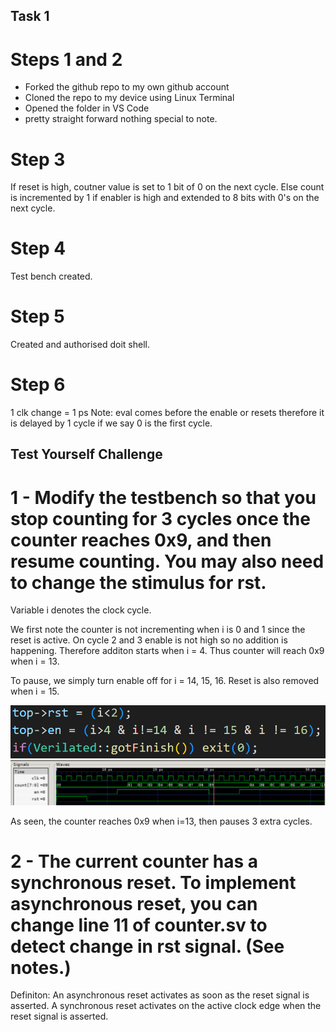 ## Task 1
# Steps 1 and 2
- Forked the github repo to my own github account
- Cloned the repo to my device using Linux Terminal
- Opened the folder in VS Code
- pretty straight forward nothing special to note.

# Step 3
If reset is high, coutner value is set to 1 bit of 0 on the next cycle. Else count is incremented by 1 if enabler is high and extended to 8 bits with 0's on the next cycle.

# Step 4
Test bench created.

# Step 5
Created and authorised doit shell.

# Step 6
1 clk change = 1 ps
Note: eval comes before the enable or resets therefore it is delayed by 1 cycle if we say 0 is the first cycle.

## Test Yourself Challenge 
# 1 - Modify the testbench so that you stop counting for 3 cycles once the counter reaches 0x9, and then resume counting. You may also need to change the stimulus for rst.

Variable i denotes the clock cycle.

We first note the counter is not incrementing when i is 0 and 1 since the reset is active. On cycle 2 and 3 enable is not high so no addition is happening. Therefore additon starts when i = 4. Thus counter will reach 0x9 when i = 13.

To pause, we simply turn enable off for i = 14, 15, 16. Reset is also removed when i = 15.

![Code](t1image/chal1-code.png)
![Waveform](t1image/l1t1w1.png)

As seen, the counter reaches 0x9 when i=13, then pauses 3 extra cycles.

# 2 - The current counter has a synchronous reset. To implement asynchronous reset, you can change line 11 of counter.sv to detect change in rst signal. (See notes.)

Definiton: An asynchronous reset activates as soon as the reset signal is asserted. A synchronous reset activates on the active clock edge when the reset signal is asserted.